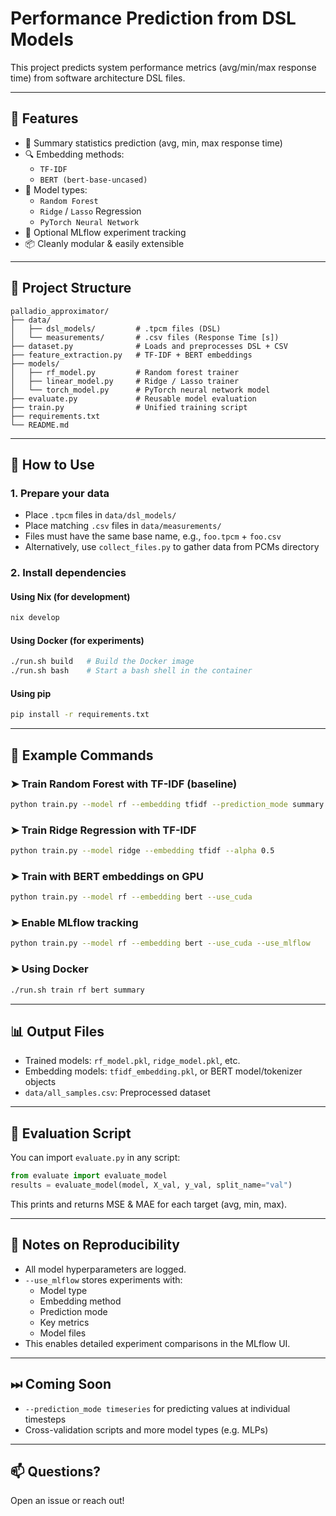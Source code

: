 # Performance Prediction from DSL Models

This project predicts system performance metrics (avg/min/max response time) from software architecture DSL files.

---

## 🔧 Features

- 🧾 Summary statistics prediction (avg, min, max response time)
- 🔍 Embedding methods:
  - `TF-IDF`
  - `BERT (bert-base-uncased)`
- 🧠 Model types:
  - `Random Forest`
  - `Ridge` / `Lasso` Regression
  - `PyTorch Neural Network`
- 🔁 Optional MLflow experiment tracking
- 📦 Cleanly modular & easily extensible

---

## 📁 Project Structure
```
palladio_approximator/
├── data/
│   ├── dsl_models/         # .tpcm files (DSL)
│   └── measurements/       # .csv files (Response Time [s])
├── dataset.py              # Loads and preprocesses DSL + CSV
├── feature_extraction.py   # TF-IDF + BERT embeddings
├── models/
│   ├── rf_model.py         # Random forest trainer
│   ├── linear_model.py     # Ridge / Lasso trainer
│   └── torch_model.py      # PyTorch neural network model
├── evaluate.py             # Reusable model evaluation
├── train.py                # Unified training script
├── requirements.txt
└── README.md
```

---

## 🚀 How to Use

### 1. Prepare your data
- Place `.tpcm` files in `data/dsl_models/`
- Place matching `.csv` files in `data/measurements/`
- Files must have the same base name, e.g., `foo.tpcm` + `foo.csv`
- Alternatively, use `collect_files.py` to gather data from PCMs directory

### 2. Install dependencies

#### Using Nix (for development)
```bash
nix develop
```

#### Using Docker (for experiments)
```bash
./run.sh build   # Build the Docker image
./run.sh bash    # Start a bash shell in the container
```

#### Using pip
```bash
pip install -r requirements.txt
```

---

## 🧪 Example Commands

### ➤ Train Random Forest with TF-IDF (baseline)
```bash
python train.py --model rf --embedding tfidf --prediction_mode summary
```

### ➤ Train Ridge Regression with TF-IDF
```bash
python train.py --model ridge --embedding tfidf --alpha 0.5
```

### ➤ Train with BERT embeddings on GPU
```bash
python train.py --model rf --embedding bert --use_cuda
```

### ➤ Enable MLflow tracking
```bash
python train.py --model rf --embedding bert --use_cuda --use_mlflow
```

### ➤ Using Docker
```bash
./run.sh train rf bert summary
```

---

## 📊 Output Files
- Trained models: `rf_model.pkl`, `ridge_model.pkl`, etc.
- Embedding models: `tfidf_embedding.pkl`, or BERT model/tokenizer objects
- `data/all_samples.csv`: Preprocessed dataset

---

## 🔬 Evaluation Script

You can import `evaluate.py` in any script:
```python
from evaluate import evaluate_model
results = evaluate_model(model, X_val, y_val, split_name="val")
```
This prints and returns MSE & MAE for each target (avg, min, max).

---

## 📌 Notes on Reproducibility
- All model hyperparameters are logged.
- `--use_mlflow` stores experiments with:
  - Model type
  - Embedding method
  - Prediction mode
  - Key metrics
  - Model files
- This enables detailed experiment comparisons in the MLflow UI.

---

## ⏭ Coming Soon
- `--prediction_mode timeseries` for predicting values at individual timesteps
- Cross-validation scripts and more model types (e.g. MLPs)

---

## 📫 Questions?
Open an issue or reach out!